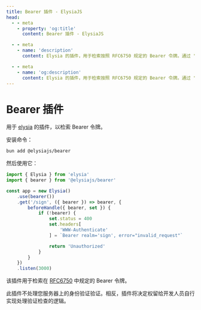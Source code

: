 ```yaml
---
title: Bearer 插件 - ElysiaJS
head:
  - - meta
    - property: 'og:title'
      content: Bearer 插件 - ElysiaJS

  - - meta
    - name: 'description'
      content: Elysia 的插件，用于检索按照 RFC6750 规定的 Bearer 令牌。通过 "bun add @elysiajs/bearer" 安装插件。

  - - meta
    - name: 'og:description'
      content: Elysia 的插件，用于检索按照 RFC6750 规定的 Bearer 令牌。通过 "bun add @elysiajs/bearer" 安装插件。
---
```


# Bearer 插件
用于 [elysia](https://github.com/elysiajs/elysia) 的插件，以检索 Bearer 令牌。

安装命令：
```bash
bun add @elysiajs/bearer
```

然后使用它：
```typescript
import { Elysia } from 'elysia'
import { bearer } from '@elysiajs/bearer'

const app = new Elysia()
    .use(bearer())
    .get('/sign', ({ bearer }) => bearer, {
        beforeHandle({ bearer, set }) {
            if (!bearer) {
                set.status = 400
                set.headers[
                    'WWW-Authenticate'
                ] = `Bearer realm='sign', error="invalid_request"`

                return 'Unauthorized'
            }
        }
    })
    .listen(3000)
```

该插件用于检索在 [RFC6750](https://www.rfc-editor.org/rfc/rfc6750#section-2) 中规定的 Bearer 令牌。

此插件不处理您服务器上的身份验证验证。相反，插件将决定权留给开发人员自行实现处理验证检查的逻辑。
